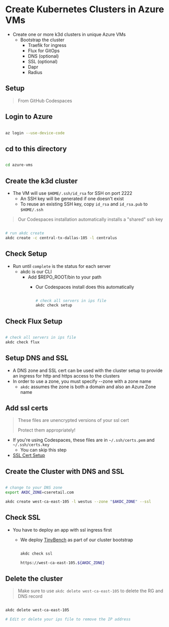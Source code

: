 # Create Kubernetes Clusters in Azure VMs

- Create one or more k3d clusters in unique Azure VMs
  - Bootstrap the cluster
    - Traefik for ingress
    - Flux for GitOps
    - DNS (optional)
    - SSL (optional)
    - Dapr
    - Radius

## Setup

> From GitHub Codespaces

## Login to Azure

```bash

az login --use-device-code

```

## cd to this directory

```bash

cd azure-vms

```

## Create the k3d cluster

- The VM will use `$HOME/.ssh/id_rsa` for SSH on port 2222
  - An SSH key will be generated if one doesn't exist
  - To reuse an existing SSH key, copy `id_rsa` and `id_rsa.pub` to `$HOME/.ssh`

> Our Codespaces installation automatically installs a "shared" ssh key

```bash

# run akdc create
akdc create -c central-tx-dallas-105 -l centralus

```

## Check Setup

- Run until `complete` is the status for each server
  - akdc is our CLI
    - Add $REPO_ROOT/bin to your path
      - Our Codespaces install does this automatically

        ```bash

        # check all servers in ips file
        akdc check setup

        ```

## Check Flux Setup

```bash

# check all servers in ips file
akdc check flux

```

## Setup DNS and SSL

- A DNS zone and SSL cert can be used with the cluster setup to provide an ingress for http and https access to the clusters
- In order to use a zone, you must specify --zone with a zone name
  - `akdc` assumes the zone is both a domain and also an Azure Zone name

## Add ssl certs

> These files are unencrypted versions of your ssl cert
>
> Protect them appropriately!

- If you're using Codespaces, these files are in `~/.ssh/certs.pem` and `~/.ssh/certs.key`
  - You can skip this step
- [SSL Cert Setup](./CERTS.md)

## Create the Cluster with DNS and SSL

  ```bash

  # change to your DNS zone
  export AKDC_ZONE=cseretail.com

  akdc create west-ca-east-105 -l westus --zone "$AKDC_ZONE" --ssl

  ```

## Check SSL

- You have to deploy an app with ssl ingress first
  - We deploy [TinyBench](https://github.com/bartr/tinybench) as part of our cluster bootstrap

    ```bash

    akdc check ssl

    https://west-ca-east-105.${AKDC_ZONE}

    ```

## Delete the cluster

> Make sure to use `akdc delete west-ca-east-105` to delete the RG and DNS record

  ```bash

  akdc delete west-ca-east-105

  # Edit or delete your ips file to remove the IP address

  ```
